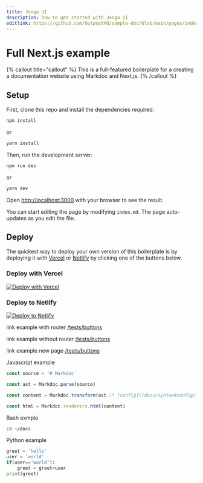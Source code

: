 ```yaml
---
title: Jenga UI
description: how to get started with Jenga UI
editlink: https://github.com/OutpostHQ/sample-doc/blob/main/pages/index.md
---
```


# Full Next.js example

{% callout title="callout" %}
This is a full-featured boilerplate for a creating a documentation website using Markdoc and Next.js.
{% /callout %}

## Setup

First, clone this repo and install the dependencies required:

```bash
npm install
```

or

```bash
yarn install
```

Then, run the development server:

```bash
npm run dev
```

or

```bash
yarn dev
```

Open [http://localhost:3000](http://localhost:3000) with your browser to see the result.

You can start editing the page by modifying `index.md`. The page auto-updates as you edit the file.

## Deploy

The quickest way to deploy your own version of this boilerplate is by deploying it with [Vercel](https://vercel.com) or [Netlify](https://www.netlify.com/) by clicking one of the buttons below.

### Deploy with Vercel

[![Deploy with Vercel](https://vercel.com/button)](https://vercel.com/new/clone?repository-url=https://github.com/markdoc/next.js-starter)

### Deploy to Netlify

[![Deploy to Netlify](https://www.netlify.com/img/deploy/button.svg)](https://app.netlify.com/start/deploy?repository=https://github.com/markdoc/next.js-starter)

link example with router
[/tests/buttons](/tests/buttons)

link example without router
[/tests/buttons](@/tests/buttons)

link example new page
[/tests/buttons](!/tests/buttons)

Javascript example

```js
const source = '# Markdoc'

const ast = Markdoc.parse(source)

const content = Markdoc.transform(ast /* [config](/docs/syntax#config) */)

const html = Markdoc.renderers.html(content)
```

Bash exmple

```bash
cd ~/docs
```

Python example

```python
greet = 'hello'
user = 'world'
if(user=='world'):
    greet = greet+user
print(greet)

```
